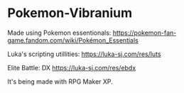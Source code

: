 # Pokemon-Vibranium
Made using Pokemon essentionals:
https://pokemon-fan-game.fandom.com/wiki/Pokémon_Essentials

Luka's scripting utillities:
https://luka-sj.com/res/luts

Elite Battle: DX
https://luka-sj.com/res/ebdx

It's being made with RPG Maker XP.

